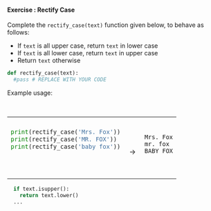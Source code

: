 #### Exercise : Rectify Case

Complete the `rectify_case(text)` function given below, to behave as follows:
* If `text` is all upper case, return `text` in lower case
* If `text` is all lower case, return `text` in upper case
* Return `text` otherwise

```python
def rectify_case(text):
  #pass # REPLACE WITH YOUR CODE

```

Example usage:
<table> 
<tr>
  <td>

```python
print(rectify_case('Mrs. Fox'))
print(rectify_case('MR. FOX'))
print(rectify_case('baby fox'))
```
  </td>
  <td><br>&nbsp;→&nbsp;</td>
  <td><br>

```
Mrs. Fox
mr. fox
BABY FOX
```
  </td>
</tr>
</table>


<panel type="seamless" header="%%:bulb: Partial solution%%">

```python
  if text.isupper(): 
    return text.lower()
  ...
```

</panel>